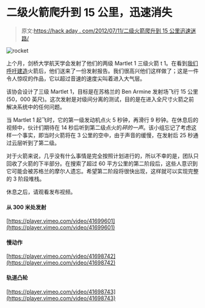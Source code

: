 # 二级火箭爬升到 15 公里，迅速消失

> 原文:[https://hack aday . com/2012/07/11/二级火箭爬升到 15 公里迅速迷路/](https://hackaday.com/2012/07/11/two-stage-rocket-climbs-to-15-km-promptly-gets-lost/)

![](../Images/467ad51007c8db42dacdac91dabe3adf.png "rocket")

上个月，剑桥大学航天学会发射了他们的两级 Martlet 1 三级火箭 t 1。在看到[我们呼吁建造](http://hackaday.com/2012/07/09/ask-hackaday-how-about-some-model-rocket-hacks/)火箭后，他们送来了一份发射报告。我们很高兴他们这样做了；这是一件令人惊叹的作品，它以超过音速的速度尖叫着进入大气层。

该协会设计了三级 Martlet 1，目标是在苏格兰的 Ben Armine 发射场飞行 15 公里(50，000 英尺)。这次发射是对级间分离的测试，目的是在进入全尺寸火箭之前解决系统中的任何问题。

当 Martlet 1 起飞时，它的第一级发动机点火 5 秒钟，再滑行 9 秒钟。在休息后的视频中，伙计们期待在 14 秒后听到第二级点火的*砰的一声*。该小组忘记了考虑这样一个事实，即当时火箭将在 3 公里的空中，由于声音的缓慢，在发射后 25 秒通过云层听到了第二级。

对于火箭来说，几乎没有什么事情是完全按照计划进行的，所以不幸的是，团队只回收了火箭的下半部分。在搜索了超过 60 平方公里的第二阶段后，这些人意识到它可能会被苏格兰的摩尔人遗忘。希望第二阶段将很快出现，这样就可以实现完整的 3 阶段堆栈。

休息之后，请观看发布视频。

#### 从 300 米处发射

[https://player.vimeo.com/video/41699601](https://player.vimeo.com/video/41699601)

#### 慢动作

[https://player.vimeo.com/video/41698742](https://player.vimeo.com/video/41698742)

#### 轨道凸轮

[https://player.vimeo.com/video/41698743](https://player.vimeo.com/video/41698743)
